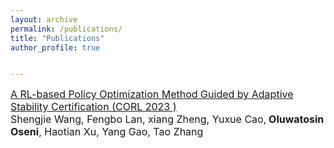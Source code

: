 ```yaml
---
layout: archive
permalink: /publications/
title: "Publications"
author_profile: true


---
```


<p class="small">
  <font size="3">
    <a href="https://arxiv.org/pdf/2301.00521.pdf">
      A RL-based Policy Optimization Method Guided by Adaptive Stability Certification (CORL 2023 )</a> <br />
      Shengjie Wang, Fengbo Lan, xiang Zheng, Yuxue Cao,<strong> Oluwatosin Oseni</strong>, Haotian Xu, Yang Gao, Tao Zhang <br />
  </font>
  </p>
